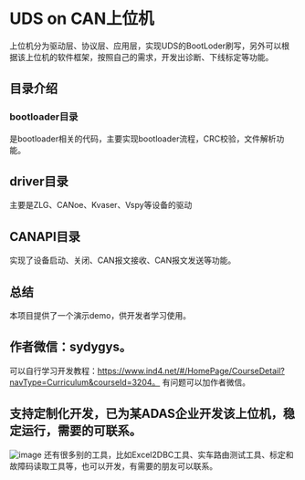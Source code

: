 # UDS on CAN上位机
上位机分为驱动层、协议层、应用层，实现UDS的BootLoder刷写，另外可以根据该上位机的软件框架，按照自己的需求，开发出诊断、下线标定等功能。
## 目录介绍
### bootloader目录
是bootloader相关的代码，主要实现bootloader流程，CRC校验，文件解析功能。
## driver目录
主要是ZLG、CANoe、Kvaser、Vspy等设备的驱动
## CANAPI目录
实现了设备启动、关闭、CAN报文接收、CAN报文发送等功能。
## 总结
本项目提供了一个演示demo，供开发者学习使用。
## 作者微信：sydygys。
可以自行学习开发教程：https://www.ind4.net/#/HomePage/CourseDetail?navType=Curriculum&courseId=3204。
有问题可以加作者微信。
## 支持定制化开发，已为某ADAS企业开发该上位机，稳定运行，需要的可联系。
![image](https://user-images.githubusercontent.com/24352068/201505142-1090c2e7-e928-43e8-aec0-361bafd601b0.png)
还有很多别的工具，比如Excel2DBC工具、实车路由测试工具、标定和故障码读取工具等，也可以开发，有需要的朋友可以联系。
